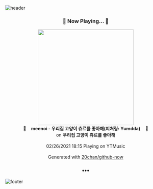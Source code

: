 ![header](https://capsule-render.vercel.app/api?type=wave&height=170&section=header&text=Hi.%20I'm%20SHIFT&fontColor=090707&fontAlignX=45&fontAlignY=65&fontSize=100)

<h3 align="center">🎵 Now Playing... 🎵</h3>
<p align="center">
  <a href="https://music.youtube.com/channel/UCwi8AqRhHtSs6UqsDZXI7wQ">
    <img width="300" src="https://lh3.googleusercontent.com/LRa18crdIdzYkUmkqgBwDX1LEHXA5IAJL-MgtxOdT39Up-b8w-DXwVmqYkFBjAH2__EGNAmfM3ULRn-_gA">
  </a>
  <br>
  🎵&nbsp&nbsp&nbsp <b>meenoi - 우리집 고양이 츄르를 좋아해(피처링: Yumdda)</b> &nbsp&nbsp&nbsp🎵
  <br>
  on <b>우리집 고양이 츄르를 좋아해</b>
  
  <br />
  <br />
  02/26/2021 18:15 Playing on YTMusic
  <br />
  <br />
  Generated with <a href="https://github.com/20chan/github-now">20chan/github-now</a>
</p>

<h3 align="center">•••</h3>

![footer](https://capsule-render.vercel.app/api?type=wave&height=150&section=footer)
